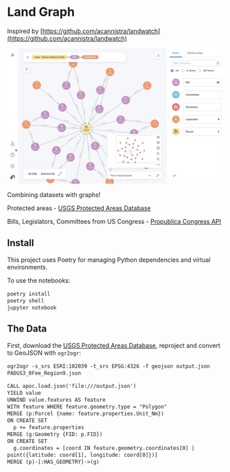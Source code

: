 # Land Graph 

Inspired by [https://github.com/acannistra/landwatch](https://github.com/acannistra/landwatch)

![](img/bloom1.png)

Combining datasets with graphs!

Protected areas - [USGS Protected Areas Database](https://www.usgs.gov/programs/gap-analysis-project/science/pad-us-data-download?qt-science_center_objects=0#qt-science_center_objects)

Bills, Legislators, Committees from US Congress - [Propublica Congress API](https://projects.propublica.org/api-docs/congress-api/)


## Install

This project uses Poetry for managing Python dependencies and virtual environments.

To use the notebooks:

```
poetry install
poetry shell
jupyter notebook 
```

## The Data

First, download the [USGS Protected Areas Database](https://www.usgs.gov/programs/gap-analysis-project/science/pad-us-data-download?qt-science_center_objects=0#qt-science_center_objects), reproject and convert to GeoJSON with `ogr2ogr`:

```
ogr2ogr -s_srs ESRI:102039 -t_srs EPSG:4326 -f geojson output.json PADUS3_0Fee_Region9.json
```

```
CALL apoc.load.json('file:///output.json') 
YIELD value
UNWIND value.features AS feature
WITH feature WHERE feature.geometry.type = "Polygon"
MERGE (p:Parcel {name: feature.properties.Unit_Nm})
ON CREATE SET 
  p += feature.properties
MERGE (g:Geometry {FID: p.FID})
ON CREATE SET 
  g.coordinates = [coord IN feature.geometry.coordinates[0] | point({latitude: coord[1], longitude: coord[0]})]
MERGE (p)-[:HAS_GEOMETRY]->(g)
```
